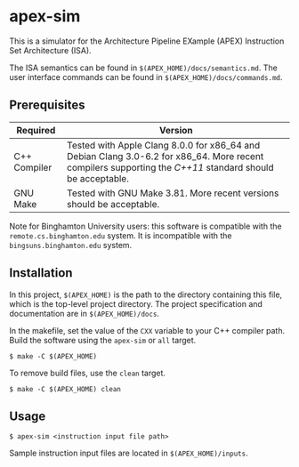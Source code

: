 # apex-sim
This is a simulator for the Architecture Pipeline EXample (APEX) Instruction Set Architecture (ISA).

The ISA semantics can be found in `$(APEX_HOME)/docs/semantics.md`. The user interface commands can be found in `$(APEX_HOME)/docs/commands.md`.


## Prerequisites
| Required | Version |
|----------|---------|
| C++ Compiler | Tested with Apple Clang 8.0.0 for x86_64 and Debian Clang 3.0-6.2 for x86_64. More recent compilers supporting the _C++11_ standard should be acceptable.|
| GNU Make | Tested with GNU Make 3.81. More recent versions should be acceptable. |

Note for Binghamton University users: this software is compatible with the `remote.cs.binghamton.edu` system. It is incompatible with the `bingsuns.binghamton.edu` system.

## Installation

In this project, `$(APEX_HOME)` is the path to the directory containing this file, which is the top-level project directory. The project specification and documentation are in `$(APEX_HOME)/docs`.

In the makefile, set the value of the `CXX` variable to your C++ compiler path. Build the software using the `apex-sim` or `all` target.

```
$ make -C $(APEX_HOME)
```

To remove build files, use the `clean` target.

```
$ make -C $(APEX_HOME) clean
```

## Usage

```
$ apex-sim <instruction input file path>
```

Sample instruction input files are located in `$(APEX_HOME)/inputs`.
